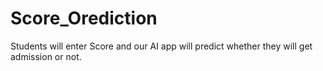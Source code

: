 # Score_Orediction
Students will enter Score and our AI app will predict whether they will get admission or not.
